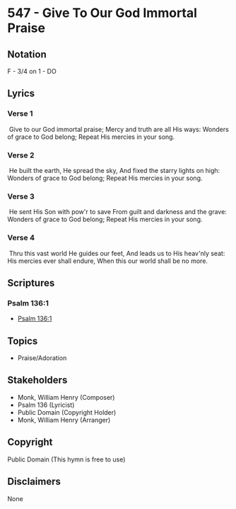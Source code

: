 # 547 - Give To Our God Immortal Praise

## Notation

F - 3/4 on 1 - DO

## Lyrics

### Verse 1

  Give to our God immortal praise; Mercy and truth are all His ways: Wonders of grace to God belong; Repeat His mercies in your song. 

### Verse 2

 He built the earth,  He spread the sky, And fixed the starry lights on high: Wonders of grace to God belong; Repeat His mercies in your song.

### Verse 3

 He sent His Son with pow'r to save From guilt and darkness and the grave: Wonders of grace to God belong; Repeat His mercies in your song. 

### Verse 4

 Thru this vast world He guides our feet, And leads us to His heav'nly seat: His mercies ever shall endure, When this our world shall be no more. 


## Scriptures

### Psalm 136:1

- [Psalm 136:1](https://www.biblegateway.com/passage/?search=Psalm%20136%3A1)


## Topics

- Praise/Adoration

## Stakeholders

- Monk, William Henry (Composer)
- Psalm 136 (Lyricist)
- Public Domain (Copyright Holder)
- Monk, William Henry (Arranger)

## Copyright

Public Domain
(This hymn is free to use)

## Disclaimers

None


